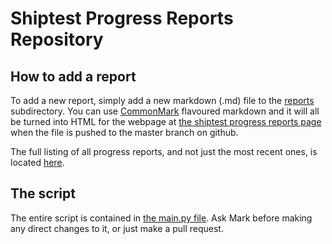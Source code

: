 # Shiptest Progress Reports Repository

## How to add a report

To add a new report, simply add a new markdown (.md) file to the [reports](reports) subdirectory. You can use [CommonMark](https://spec.commonmark.org/current/) flavoured markdown and it will all be turned into HTML for the webpage at [the shiptest progress reports page](https://progress.shiptest.net) when the file is pushed to the master branch on github.

The full listing of all progress reports, and not just the most recent ones, is located [here](https://progress.shiptest.net/all).

## The script

The entire script is contained in [the main.py file](main.py). Ask Mark before making any direct changes to it, or just make a pull request.
